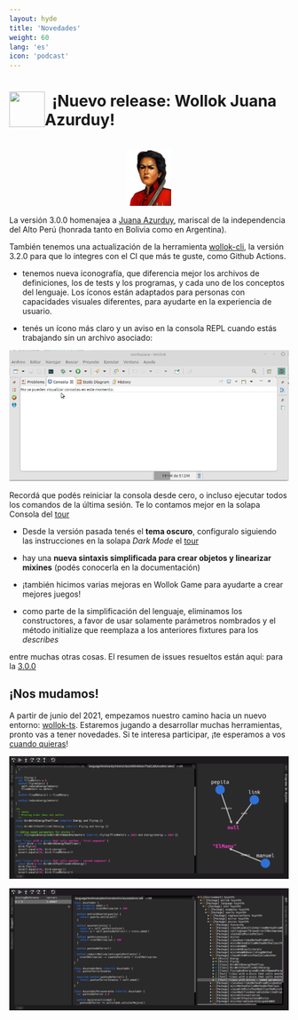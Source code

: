 ```yaml
---
layout: hyde
title: 'Novedades'
weight: 60
lang: 'es'
icon: 'podcast'
---
```


<div class="container">
<img src="/images/news.png" height="64" width="64" align="left"/>
<h1>&nbsp;&nbsp;¡Nuevo release: Wollok Juana Azurduy!</h1>
<br>
</div>


<div class="container" style="text-align: center; margin-bottom: 1em;">
    <img src="/images/news/juana_azurduy.png" width="16%" height="auto"/>
</div>


La versión 3.0.0 homenajea a [Juana Azurduy](https://es.wikipedia.org/wiki/Juana_Azurduy), mariscal de la independencia del Alto Perú (honrada tanto en Bolivia como en Argentina).

También tenemos una actualización de la herramienta [wollok-cli](https://github.com/uqbar-project/wollok-cli), la versión 3.2.0 para que lo integres con el CI que más te guste, como Github Actions.

- tenemos nueva iconografía, que diferencia mejor los archivos de definiciones, los de tests y los programas, y cada uno de los conceptos del lenguaje. Los íconos están adaptados para personas con capacidades visuales diferentes, para ayudarte en la experiencia de usuario.

- tenés un ícono más claro y un aviso en la consola REPL cuando estás trabajando sin un archivo asociado:

![consola REPL sin archivo](/images/news/jazurduy_console.gif)

Recordá que podés reiniciar la consola desde cero, o incluso ejecutar todos los comandos de la última sesión. Te lo contamos mejor en la solapa Consola del [tour](../tour)

- Desde la versión pasada tenés el **tema oscuro**, configuralo siguiendo las instrucciones en la solapa _Dark Mode_ el [tour](../tour)

- hay una **nueva sintaxis simplificada para crear objetos y linearizar mixines** (podés conocerla en la documentación)

- ¡también hicimos varias mejoras en Wollok Game para ayudarte a crear mejores juegos!

- como parte de la simplificación del lenguaje, eliminamos los constructores, a favor de usar solamente parámetros nombrados y el método initialize que reemplaza a los anteriores fixtures para los _describes_

entre muchas otras cosas. El resumen de issues resueltos están aquí: para la [3.0.0](https://github.com/uqbar-project/wollok/releases/tag/v3.0.0)

<div class="container">
</div>

## ¡Nos mudamos!

A partir de junio del 2021, empezamos nuestro camino hacia un nuevo entorno: [wollok-ts](https://github.com/uqbar-project/wollok-ts). Estaremos jugando a desarrollar muchas herramientas, pronto vas a tener novedades. Si te interesa participar, ¡te esperamos a vos [cuando quieras](../comunidad)!


<div class="container text-center" style="text-align: center; margin-bottom: 1em;">
    <img alt="debugger" class="img-fluid z-depth-1" src="/images/news/debugger.png"/>
</div>

<div class="container text-center" style="text-align: center; margin-bottom: 1em;">
    <img alt="debugger" class="img-fluid z-depth-1" src="/images/news/debugger2.png"/>
</div>
